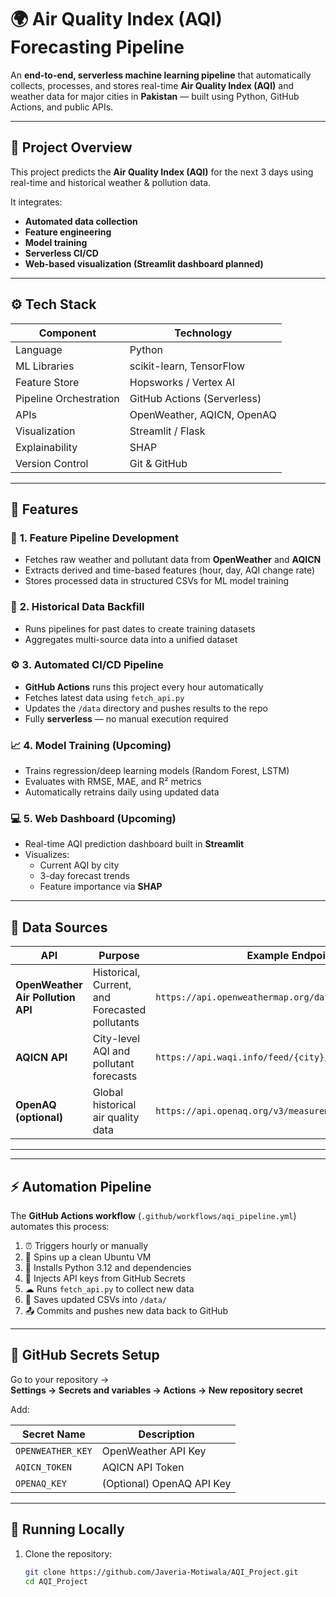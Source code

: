 # 🌍 Air Quality Index (AQI) Forecasting Pipeline

An **end-to-end, serverless machine learning pipeline** that automatically collects, processes, and stores real-time **Air Quality Index (AQI)** and weather data for major cities in **Pakistan** — built using Python, GitHub Actions, and public APIs.

---

## 🧠 Project Overview

This project predicts the **Air Quality Index (AQI)** for the next 3 days using real-time and historical weather & pollution data.

It integrates:
- **Automated data collection**
- **Feature engineering**
- **Model training**
- **Serverless CI/CD**
- **Web-based visualization (Streamlit dashboard planned)**

---

## ⚙️ Tech Stack

| Component | Technology |
|------------|-------------|
| Language | Python |
| ML Libraries | scikit-learn, TensorFlow |
| Feature Store | Hopsworks / Vertex AI |
| Pipeline Orchestration | GitHub Actions (Serverless) |
| APIs | OpenWeather, AQICN, OpenAQ |
| Visualization | Streamlit / Flask |
| Explainability | SHAP |
| Version Control | Git & GitHub |

---

## 🚀 Features

### 🧩 **1. Feature Pipeline Development**
- Fetches raw weather and pollutant data from **OpenWeather** and **AQICN**
- Extracts derived and time-based features (hour, day, AQI change rate)
- Stores processed data in structured CSVs for ML model training

### 🧠 **2. Historical Data Backfill**
- Runs pipelines for past dates to create training datasets
- Aggregates multi-source data into a unified dataset

### ⚙️ **3. Automated CI/CD Pipeline**
- **GitHub Actions** runs this project every hour automatically  
- Fetches latest data using `fetch_api.py`
- Updates the `/data` directory and pushes results to the repo
- Fully **serverless** — no manual execution required

### 📈 **4. Model Training (Upcoming)**
- Trains regression/deep learning models (Random Forest, LSTM)
- Evaluates with RMSE, MAE, and R² metrics
- Automatically retrains daily using updated data

### 💻 **5. Web Dashboard (Upcoming)**
- Real-time AQI prediction dashboard built in **Streamlit**
- Visualizes:
  - Current AQI by city
  - 3-day forecast trends
  - Feature importance via **SHAP**

---

## 🧾 Data Sources

| API | Purpose | Example Endpoint |
|------|----------|------------------|
| **OpenWeather Air Pollution API** | Historical, Current, and Forecasted pollutants | `https://api.openweathermap.org/data/2.5/air_pollution` |
| **AQICN API** | City-level AQI and pollutant forecasts | `https://api.waqi.info/feed/{city}/?token=YOUR_TOKEN` |
| **OpenAQ (optional)** | Global historical air quality data | `https://api.openaq.org/v3/measurements` |

---

---

## ⚡ Automation Pipeline

The **GitHub Actions workflow** (`.github/workflows/aqi_pipeline.yml`) automates this process:

1. ⏰ Triggers hourly or manually
2. 🧱 Spins up a clean Ubuntu VM
3. 🐍 Installs Python 3.12 and dependencies
4. 🔑 Injects API keys from GitHub Secrets
5. ☁ Runs `fetch_api.py` to collect new data
6. 💾 Saves updated CSVs into `/data/`
7. 📤 Commits and pushes new data back to GitHub

---

## 🔑 GitHub Secrets Setup

Go to your repository →  
**Settings → Secrets and variables → Actions → New repository secret**

Add:

| Secret Name | Description |
|--------------|--------------|
| `OPENWEATHER_KEY` | OpenWeather API Key |
| `AQICN_TOKEN` | AQICN API Token |
| `OPENAQ_KEY` | (Optional) OpenAQ API Key |

---

## 🧪 Running Locally

1. Clone the repository:
   ```bash
   git clone https://github.com/Javeria-Motiwala/AQI_Project.git
   cd AQI_Project

